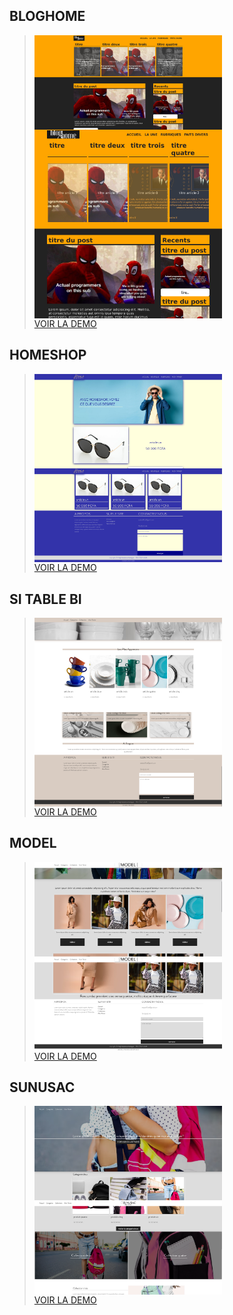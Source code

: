 ## BLOGHOME
> <div style='display:grid;grid-template-columns:repeaat(2,6fr);'>
>    <img src='bloghome/preview.png' alt='preview bloghome'  width=300 />
>    <img src='bloghome/preview2.png' alt='preview bloghome' width=300 />
> </div>
> <a target='_blank' href='https://dev0ps221.github.io/landing_pages/bloghome'>VOIR LA DEMO</a>

## HOMESHOP
> <div style='display:grid;grid-template-columns:repeaat(2,6fr);'>
>    <img src='homeshop/preview.png' alt='preview homeshop'  width=300 />
>    <img src='homeshop/preview2.png' alt='preview homeshop' width=300 />
> </div>
> <a target='_blank' href='https://dev0ps221.github.io/landing_pages/homeshop'>VOIR LA DEMO</a>

## SI TABLE BI
> <div style='display:grid;grid-template-columns:repeaat(2,6fr);'>
>    <img src='sitablebi/preview2.png' alt='preview sitablebi'  width=300 />
>    <img src='sitablebi/preview5.png' alt='preview sitablebi' width=300 />
> </div>
> <a target='_blank' href='https://dev0ps221.github.io/landing_pages/sitablebi'>VOIR LA DEMO</a>

## MODEL
> <div style='display:grid;grid-template-columns:repeaat(2,6fr);'>
>    <img src='model/preview2.png' alt='preview model'  width=300 />
>    <img src='model/preview4.png' alt='preview model' width=300 />
> </div>
> <a target='_blank' href='https://dev0ps221.github.io/landing_pages/model'>VOIR LA DEMO</a>

## SUNUSAC
> <div style='display:grid;grid-template-columns:repeaat(2,6fr);'>
>    <img src='sunusac/preview.png' alt='preview sunusac'  width=300 />
>    <img src='sunusac/preview3.png' alt='preview sunusac' width=300 />
> </div>
> <a target='_blank' href='https://dev0ps221.github.io/landing_pages/sunusac'>VOIR LA DEMO</a>